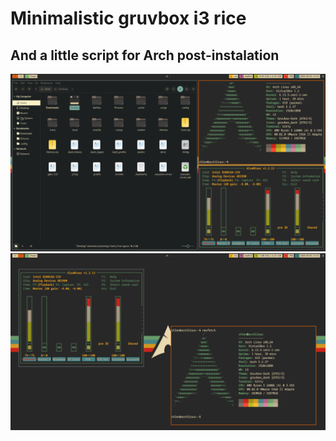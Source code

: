 # Minimalistic gruvbox i3 rice
## And a little script for Arch post-instalation
![screenshot1](screen1.png)
![screenshot2](screen2.png)
